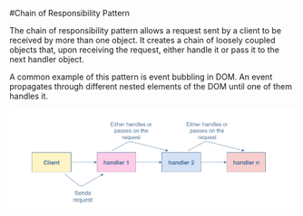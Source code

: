 #Chain of Responsibility Pattern

The chain of responsibility pattern allows a request sent by a client to be received by more than one object. It creates a chain of loosely coupled objects that, upon receiving the request, either handle it or pass it to the next handler object.

A common example of this pattern is event bubbling in DOM. An event propagates through different nested elements of the DOM until one of them handles it.

![COR example image](./assets/COR.png)